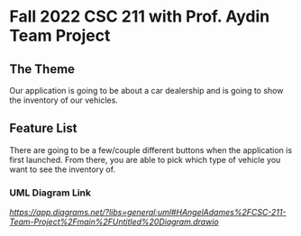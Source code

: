 # Fall 2022 CSC 211 with Prof. Aydin Team Project 

## The Theme

Our application is going to be about a car dealership and is going to show the inventory of our vehicles.


## Feature List

There are going to be a few/couple different buttons when the application is first launched.  From there, you are able to pick which type of vehicle you want
to see the inventory of.  


### UML Diagram Link

*https://app.diagrams.net/?libs=general;uml#HAngelAdames%2FCSC-211-Team-Project%2Fmain%2FUntitled%20Diagram.drawio*


